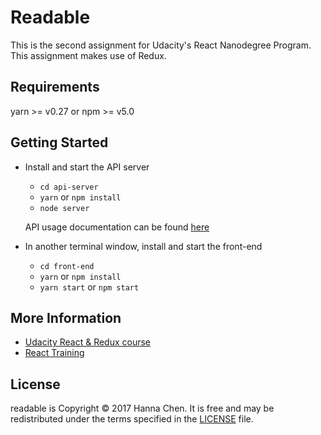 # Readable

This is the second assignment for Udacity's React Nanodegree Program. This assignment makes use of Redux.

## Requirements
yarn >= v0.27 or npm >= v5.0

## Getting Started

* Install and start the API server
    - `cd api-server`
    - `yarn` or `npm install`
    - `node server`
    
  API usage documentation can be found [here](api-server/README.md)
    
* In another terminal window, install and start the front-end
    - `cd front-end`
    - `yarn` or `npm install`
    - `yarn start` or `npm start`

## More Information
- [Udacity React & Redux course](https://www.udacity.com/course/react-redux--cx44)
- [React Training](https://reacttraining.com/)

## License
readable is Copyright © 2017 Hanna Chen. It is free and may be redistributed under the terms specified in the [LICENSE](LICENSE.txt) file.